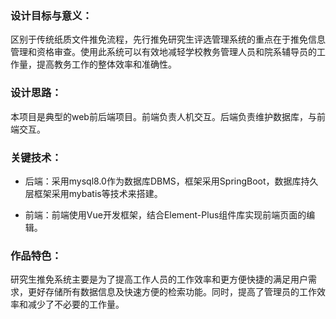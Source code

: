 ### 设计目标与意义：

区别于传统纸质文件推免流程，先行推免研究生评选管理系统的重点在于推免信息管理和资格审查。使用此系统可以有效地减轻学校教务管理人员和院系辅导员的工作量，提高教务工作的整体效率和准确性。

### 设计思路：

本项目是典型的web前后端项目。前端负责人机交互。后端负责维护数据库，与前端交互。

### 关键技术：

- 后端：采用mysql8.0作为数据库DBMS，框架采用SpringBoot，数据库持久层框架采用mybatis等技术来搭建。

- 前端：前端使用Vue开发框架，结合Element-Plus组件库实现前端页面的编辑。

### 作品特色：

研究生推免系统主要是为了提高工作人员的工作效率和更方便快捷的满足用户需求，更好存储所有数据信息及快速方便的检索功能。同时，提高了管理员的工作效率和减少了不必要的工作量。
